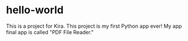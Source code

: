 # hello-world
This is a project for Kira. This project is my first Python app ever! My app final app is called "PDF File Reader."
